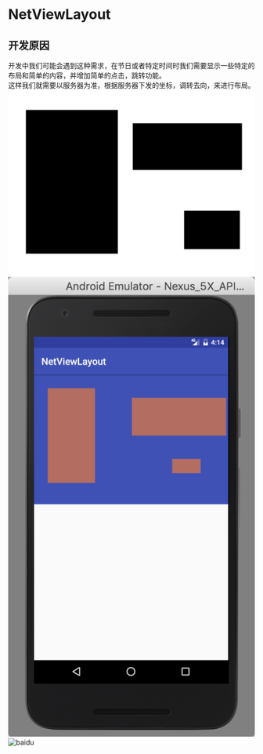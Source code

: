 # NetViewLayout

## 开发原因  
开发中我们可能会遇到这种需求，在节日或者特定时间时我们需要显示一些特定的布局和简单的内容，并增加简单的点击，跳转功能。<br>
这样我们就需要以服务器为准，根据服务器下发的坐标，调转去向，来进行布局。<br>
![image](http://github.com/wangqiWahahah/NetViewLayout/raw/master/imageN/p1.png)
![image](http://github.com/wangqiWahahah/NetViewLayout/raw/master/imageN/showImage1.png)
![baidu](http://www.baidu.com/img/bdlogo.gif "百度logo")
